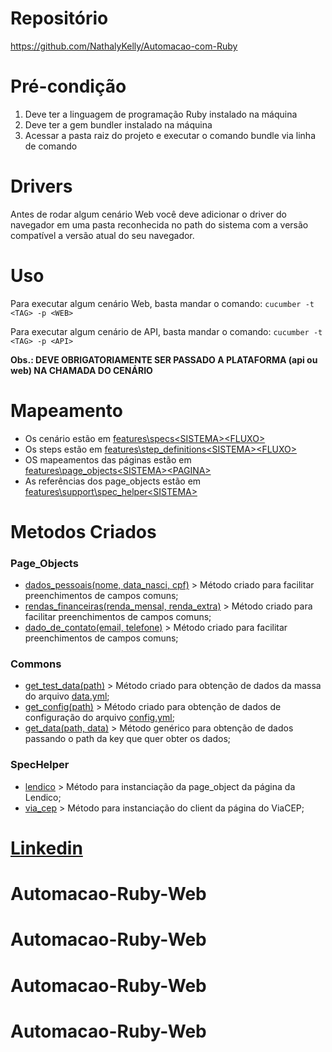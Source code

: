 # Repositório

https://github.com/NathalyKelly/Automacao-com-Ruby

# Pré-condição

1. Deve ter a linguagem de programação Ruby instalado na máquina
2. Deve ter a gem bundler instalado na máquina
3. Acessar a pasta raiz do projeto e executar o comando bundle via linha de comando

# Drivers

Antes de rodar algum cenário Web você deve adicionar o driver do navegador em uma pasta reconhecida no path do sistema com a versão compatível a versão atual do seu navegador.

# Uso

Para executar algum cenário Web, basta mandar o comando:
`cucumber -t <TAG> -p <WEB>`

Para executar algum cenário de API, basta mandar o comando:
`cucumber -t <TAG> -p <API>`

**Obs.: DEVE OBRIGATORIAMENTE SER PASSADO A PLATAFORMA (api ou web) NA CHAMADA DO CENÁRIO**

# Mapeamento

- Os cenário estão em [features\specs\<SISTEMA>\<FLUXO>](features/specs)
- Os steps estão em [features\step_definitions\<SISTEMA>\<FLUXO>](features/step_definitions)
- OS mapeamentos das páginas estão em [features\page_objects\<SISTEMA>\<PAGINA>](features/page_objects)
- As referências dos page_objects estão em [features\support\spec_helper\<SISTEMA>](features/support/spec_helper)

# Metodos Criados

### Page_Objects
- [dados_pessoais(nome, data_nasci, cpf)](features/page_objects/lendico/cadastro_page.rb) > Método criado para facilitar preenchimentos de campos comuns;
- [rendas_financeiras(renda_mensal, renda_extra)](features/page_objects/lendico/cadastro_page.rb) > Método criado para facilitar preenchimentos de campos comuns;
- [dado_de_contato(email, telefone)](features/page_objects/lendico/cadastro_page.rb) > Método criado para facilitar preenchimentos de campos comuns;

### Commons
- [get_test_data(path)](features/support/commons/commons.rb) > Método criado para obtenção de dados da massa do arquivo [data.yml](features/support/data/data.yml);
- [get_config(path)](features/support/commons/commons.rb) > Método criado para obtenção de dados de configuração do arquivo [config.yml](features/support/config/config.yml);
- [get_data(path, data)](features/support/commons/commons.rb) > Método genérico para obtenção de dados passando o path da key que quer obter os dados;

### SpecHelper
- [lendico](features/support/spec_helper/lendico.rb) > Método para instanciação da page_object da página da Lendico;
- [via_cep](features/support/spec_helper/via_cep.rb) > Método para instanciação do client da página do ViaCEP;

# [Linkedin](https://www.linkedin.com/in/nathaly-silva-9ab537192/)
# Automacao-Ruby-Web
# Automacao-Ruby-Web
# Automacao-Ruby-Web
# Automacao-Ruby-Web
